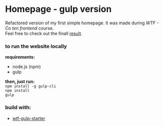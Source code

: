 
# Homepage - gulp version
Refactored version of my first simple homepage. It was made during *WTF - Co ten frontend* course. <br>
Feel free to check out the finall [result](https://mateuszkornecki.github.io/homepage-gulp/).

### to run the website locally

 **requirements:**<br>
 - node.js (npm)
 - gulp <br>
 
 **then, just run:** <br>
`npm install -g gulp-cli`<br>
`npm install`<br>
`gulp`
### build with: 
- [wtf-gulp-starter](https://github.com/maciejkorsan/wtf-gulp-starter)
